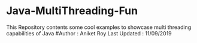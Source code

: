 
# Java-MultiThreading-Fun
This Repository contents some cool examples to showcase multi threading capabilities of Java 
#Author : Aniket Roy
Last Updated : 11/09/2019

<!-- GitAds-Verify: J9PBMDCPVQDUIECR1SFYRASLE1DLW1VQ -->
